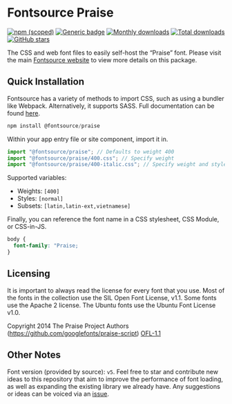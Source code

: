 # Fontsource Praise

[![npm (scoped)](https://img.shields.io/npm/v/@fontsource/praise?color=brightgreen)](https://www.npmjs.com/package/@fontsource/praise) [![Generic badge](https://img.shields.io/badge/fontsource-passing-brightgreen)](https://github.com/fontsource/fontsource) [![Monthly downloads](https://badgen.net/npm/dm/@fontsource/praise)](https://github.com/fontsource/fontsource) [![Total downloads](https://badgen.net/npm/dt/@fontsource/praise)](https://github.com/fontsource/fontsource) [![GitHub stars](https://img.shields.io/github/stars/fontsource/fontsource.svg?style=social&label=Star)](https://github.com/fontsource/fontsource/stargazers)

The CSS and web font files to easily self-host the “Praise” font. Please visit the main [Fontsource website](https://fontsource.org/fonts/praise) to view more details on this package.

## Quick Installation

Fontsource has a variety of methods to import CSS, such as using a bundler like Webpack. Alternatively, it supports SASS. Full documentation can be found [here](https://fontsource.org/docs/getting-started/introduction).

```javascript
npm install @fontsource/praise
```

Within your app entry file or site component, import it in.

```javascript
import "@fontsource/praise"; // Defaults to weight 400
import "@fontsource/praise/400.css"; // Specify weight
import "@fontsource/praise/400-italic.css"; // Specify weight and style

```

Supported variables:
- Weights: `[400]`
- Styles: `[normal]`
- Subsets: `[latin,latin-ext,vietnamese]`

Finally, you can reference the font name in a CSS stylesheet, CSS Module, or CSS-in-JS.

```css
body {
  font-family: "Praise;
}
```

## Licensing
It is important to always read the license for every font that you use.
Most of the fonts in the collection use the SIL Open Font License, v1.1. Some fonts use the Apache 2 license. The Ubuntu fonts use the Ubuntu Font License v1.0.

Copyright 2014 The Praise Project Authors (https://github.com/googlefonts/praise-script)
[OFL-1.1](http://scripts.sil.org/OFL)

## Other Notes
Font version (provided by source): `v5`.
Feel free to star and contribute new ideas to this repository that aim to improve the performance of font loading, as well as expanding the existing library we already have. Any suggestions or ideas can be voiced via an [issue](https://github.com/fontsource/fontsource/issues).